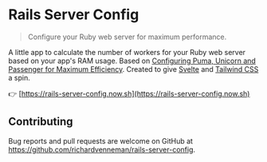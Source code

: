 # Rails Server Config

> Configure your Ruby web server for maximum performance.

A little app to calculate the number of workers for your Ruby web server based on your app's RAM usage. Based on [Configuring Puma, Unicorn and Passenger for Maximum Efficiency](https://www.speedshop.co/2017/10/12/appserver.html). Created to give [Svelte](https://svelte.dev) and [Tailwind CSS](https://tailwindcss.com) a spin.

👉 [https://rails-server-config.now.sh](https://rails-server-config.now.sh)

## Contributing

Bug reports and pull requests are welcome on GitHub at https://github.com/richardvenneman/rails-server-config.

